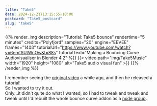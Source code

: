 ```yaml
---
title: "Take5"
date: 2024-12-21T13:15:55+10:00
postcard: "Take5_postcard"
slug: "take5"
---
```


{{% render_img
  description="Tutorial: Take5 bounce"
  rendertime="5 minutes"
  credits="Polyfjord"
  samples="20"
  engine="EEVEE"
  frames="1403"
  tutorialUrl="https://www.youtube.com/watch?v=6emfSUtWnOw&t=88s"
  tutorialText="Making a Bouncing Curve Audiovisualiser in Blender 4.2" 
%}}
{{< video path="img/Take5Music" width="1920" height="1080" alt="Take5 audio visual fun" >}}
{{% /render_img %}}

I remember seeing the [original video](https://youtu.be/It9DOTaFA7Q) a while ago, and then he released a tutorial!  
So I wanted to try it out.  
Only...it didn't quite do what I wanted, so I had to tweak and tweak and tweak until I'd rebuilt the whole bounce curve addon as a [node group](./Bounce%20Curve%20Nodegroup.7z).  